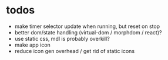 # todos

* make timer selector update when running, but reset on stop
* better dom/state handling (virtual-dom / morphdom / react)?
* use static css, mdl is probably overkill?
* make app icon
* reduce icon gen overhead / get rid of static icons
